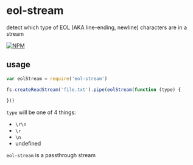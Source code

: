 # eol-stream

detect which type of EOL (AKA line-ending, newline) characters are in a stream

[![NPM](https://nodei.co/npm/eol-stream.png)](https://nodei.co/npm/eol-stream/)

## usage

```js
var eolStream = require('eol-stream')

fs.createReadStream('file.txt').pipe(eolStream(function (type) {
  
}))
```

`type` will be one of 4 things:

- `\r\n`
- `\r`
- `\n`
- undefined

`eol-stream` is a passthrough stream
